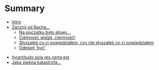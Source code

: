 # Summary

- [Intro](./chapter_1.md) <!-- Co to jest prompt i po co komu prompt engineering? -->
- [Zacznij od Bacha...](./chapter_2.md)
    - [Na poczatku było słowo...](./chapter_2_1.md) <!-- Napisz mi, czego pożądasz -->
    - [Ciemność widzę, ciemność!](./chapter_2_2.md) <!-- Bądź zrozumiały -->
    - [Słyszałeś co ci powiedziałem, czy nie słyszałeś co ci powiedziałem](./chapter_2_3.md) <!-- Iteracje -->
    - [Odmień 'być'](./chapter_2_4.md) <!-- Role, zadania i inne metadane -->
<!-- - [Myślę, więc jestem](./chapter_3.md) <!-- Modele wnioskujące (reasoning models) -->
- [Incertitudo sola res certa est](./chapter_4.md) <!-- Niedeterministyczność modeli językowych -->
- [Jaka piękna katastrofa...](./chapter_5.md) <!-- Najczęstsze błędy w użytkowaniu LLM -->
<!-- - [Paweł i Gaweł w jednym stali domu...](./chapter_6.md) <!-- Dostrajanie różnych modeli językowych -->
<!--    - [GPT](./gpt.md) <!-- Dostrajanie modeli GPT (ChatGPT, MS/GH Copilot) -->
<!--    - [Gemini](./gemini.md) <!-- Dostrajanie modeli Google Gemini -->